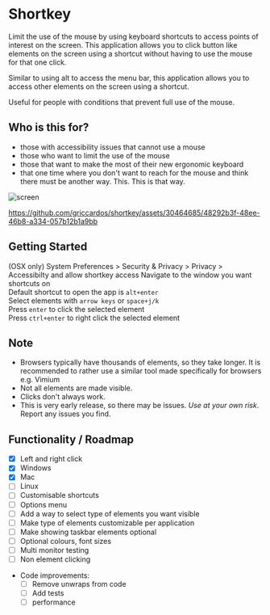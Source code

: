 # Shortkey

Limit the use of the mouse by using keyboard shortcuts to access points of interest on the screen. This application allows you to click button like elements on the screen using a shortcut without having to use the mouse for that one click.

Similar to using alt to access the menu bar, this application allows you to access other elements on the screen using a shortcut.

Useful for people with conditions that prevent full use of the mouse.

## Who is this for?
- those with accessibility issues that cannot use a mouse
- those who want to limit the use of the mouse
- those that want to make the most of their new ergonomic keyboard
- that one time where you don't want to reach for the mouse and think there must be another way. This. This is that way.

![screen](https://github.com/griccardos/shortkey/assets/30464685/00cdce17-75ca-4ec3-83cf-9382bdb5c303)


https://github.com/griccardos/shortkey/assets/30464685/48292b3f-48ee-46b8-a334-057b12b1a9bb




## Getting Started
(OSX only) System Preferences > Security & Privacy > Privacy > Accessibilty and allow shortkey access
Navigate to the window you want shortcuts on  
Default shortcut to open the app is `alt+enter`  
Select elements with `arrow keys` or `space+j/k`  
Press `enter` to click the selected element  
Press `ctrl+enter` to right click the selected element  

## Note
- Browsers typically have thousands of elements, so they take longer. It is recommended to rather use a similar tool made specifically for browsers e.g. Vimium
- Not all elements are made visible.
- Clicks don't always work.
- This is very early release, so there may be issues. *Use at your own risk*. Report any issues you find.



## Functionality / Roadmap
- [x] Left and right click
- [x] Windows
- [X] Mac
- [ ] Linux
- [ ] Customisable shortcuts
- [ ] Options menu
- [ ] Add a way to select type of elements you want visible
- [ ] Make type of elements customizable per application
- [ ] Make showing taskbar elements optional
- [ ] Optional colours, font sizes
- [ ] Multi monitor testing
- [ ] Non element clicking
- Code improvements:
    - [ ] Remove unwraps from code
    - [ ] Add tests
    - [ ] performance
